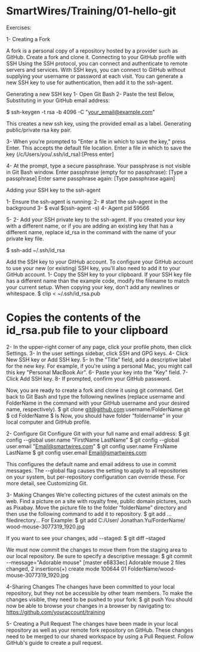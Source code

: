 # SmartWires/Training/01-hello-git

Exercises:

1- Creating a Fork

A fork is a personal copy of a repository hosted by a provider such as GitHub. Create a fork and clone it.
Connecting to your GitHub profile with SSH
Using the SSH protocol, you can connect and authenticate to remote servers and services. With SSH keys, you can connect to GitHub without supplying your username or password at each visit. You can generate a new SSH key to use for authentication, then add it to the ssh-agent.

Generating a new SSH key
1-	Open Git Bash
2-	Paste the test Below, Substituting in your GitHub email address:

$ ssh-keygen -t rsa -b 4096 -C "your_email@example.com"

This creates a new ssh key, using the provided email as a label.
Generating public/private rsa key pair.

3-	When you're prompted to "Enter a file in which to save the key," press Enter. This accepts the default file location.
Enter a file in which to save the key (/c/Users/you/.ssh/id_rsa):[Press enter]

4-	At the prompt, type a secure passphrase. Your passphrase is not visible in Git Bash window.
Enter passphrase (empty for no passphrase): [Type a passphrase]
Enter same passphrase again: [Type passphrase again]

Adding your SSH key to the ssh-agent

1-	Ensure the ssh-agent is running:
2-	# start the ssh-agent in the background
3-	$ eval $(ssh-agent -s)
4-	Agent pid 59566

5-	2- Add your SSH private key to the ssh-agent. If you created your key with a different name, or if you are adding an existing key that has a different name, replace id_rsa in the command with the name of your private key file.

$ ssh-add ~/.ssh/id_rsa

Add the SSH key to your GitHub account.
To configure your GitHub account to use your new (or existing) SSH key, you'll also need to add it to your GitHub account.
1-	Copy the SSH key to your clipboard.
If your SSH key file has a different name than the example code, modify the filename to match your current setup. When copying your key, don't add any newlines or whitespace.
$ clip < ~/.ssh/id_rsa.pub
# Copies the contents of the id_rsa.pub file to your clipboard

2-	In the upper-right corner of any page, click your profile photo, then click Settings.
3-	In the user settings sidebar, click SSH and GPG keys.
4-	Click New SSH key or Add SSH key.
5-	In the "Title" field, add a descriptive label for the new key. For example, if you're using a personal Mac, you might call this key "Personal MacBook Air".
6-	Paste your key into the "Key" field.
7-	Click Add SSH key.
8-	If prompted, confirm your GitHub password.

Now, you are ready to create a fork and clone it using git command. Get back to Git Bash and type the following newlines (replace username and FolderName in the command with your GitHub username and your desired name, respectively).
$ git clone git@github.com:username/FolderName.git
$ cd FolderName
$ ls
Now, you should have folder “foldername” in your local computer and GitHub profile.

2- Configure Git
Configure Git with your full name and email address:
$ git config --global user.name "FirstName LastName"
$ git config --global user.email "Email@smartwires.com"
$ git config user.name
FirsName LastName
$ git config user.email
Email@smartwires.com

This configures the default name and email address to use in commit messages. The --global flag causes the setting to apply to all repositories on your system, but per-repository configuration can override these. For more detail, see Customizing Git.

3- Making Changes
We're collecting pictures of the cutest animals on the web. Find a picture on a site with royalty free, public domain pictures, such as Pixabay.
Move the picture file to the folder “folderName” directory and then use the following command to add it to repository.
$ git add   … filedirectory…
For Example: $ git add C:/User/ Jonathan.Yu/ForderName/ wood-mouse-3077319_1920.jpg

If you want to see your changes, add --staged:
$ git diff –staged

We must now commit the changes to move them from the staging area to our local repository. Be sure to specify a descriptive message:
$ git commit --message="Adorable mouse"
[master e6833ec] Adorable mouse
 2 files changed, 2 insertions(+)
 create mode 100644 01 FolderName/wood-mouse-3077319_1920.jpg

4-Sharing Changes
The changes have been committed to your local repository, but they not be accessible by other team members. To make the changes visible, they need to be pushed to your fork:
$ git push
You should now be able to browse your changes in a browser by navigating to:  https://github.com/youraccount/training

5- Creating a Pull Request
The changes have been made in your local repository as well as your remote fork repository on GitHub. These changes need to be merged to our shared workspace by using a Pull Request. Follow GitHub's guide to create a pull request.
 
